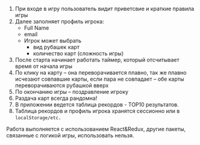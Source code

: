 1. При входе в игру пользователь видит приветсвие и краткие правила игры
2. Далее заполняет профиль игрока:
   - Full Name
   - email
   - Игрок может выбрать
     - вид рубашек карт
     - количество карт (сложность игры)
3. После старта начинает работать таймер, который отсчитывает время от начала игры
4. По клику на карту – она переворачивается плавно, так же плавно исчезают совпавшие карты, если пара не совпадает – обе карты переворачиваются рубашкой вверх
5. По окончанию игры – поздравление игроку
6. Раздача карт всегда рандомна!
7. В приложении ведется таблица рекордов - ТОP10 результатов.
8. Таблица рекордов и профиль игрока хранятся сессионно или в `localStorage/etc.`

Работа выполняется с использованием React&Redux, другие пакеты, связанные с логикой игры, использовать нельзя.
